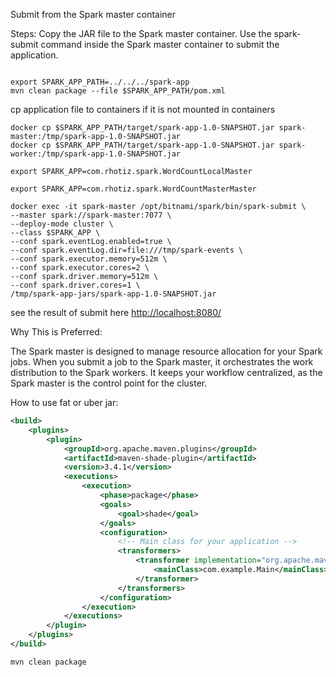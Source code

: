 Submit from the Spark master container

Steps:
Copy the JAR file to the Spark master container.
Use the spark-submit command inside the Spark master container to submit the application.

```shell

```

```shell
export SPARK_APP_PATH=../../../spark-app
mvn clean package --file $SPARK_APP_PATH/pom.xml
```
cp application file to containers if it is not mounted in containers
```shell
docker cp $SPARK_APP_PATH/target/spark-app-1.0-SNAPSHOT.jar spark-master:/tmp/spark-app-1.0-SNAPSHOT.jar
docker cp $SPARK_APP_PATH/target/spark-app-1.0-SNAPSHOT.jar spark-worker:/tmp/spark-app-1.0-SNAPSHOT.jar
```
```shell
export SPARK_APP=com.rhotiz.spark.WordCountLocalMaster
```

```shell
export SPARK_APP=com.rhotiz.spark.WordCountMasterMaster
```

```shell
docker exec -it spark-master /opt/bitnami/spark/bin/spark-submit \
--master spark://spark-master:7077 \
--deploy-mode cluster \
--class $SPARK_APP \
--conf spark.eventLog.enabled=true \
--conf spark.eventLog.dir=file:///tmp/spark-events \
--conf spark.executor.memory=512m \
--conf spark.executor.cores=2 \
--conf spark.driver.memory=512m \
--conf spark.driver.cores=1 \
/tmp/spark-app-jars/spark-app-1.0-SNAPSHOT.jar
```
see the result of submit here [http://localhost:8080/](http://localhost:8080/)

Why This is Preferred:

The Spark master is designed to manage resource allocation for your Spark jobs. When you submit a job to the Spark master, it orchestrates the work distribution to the Spark workers.
It keeps your workflow centralized, as the Spark master is the control point for the cluster.


How to use fat or uber jar:
```xml
<build>
    <plugins>
        <plugin>
            <groupId>org.apache.maven.plugins</groupId>
            <artifactId>maven-shade-plugin</artifactId>
            <version>3.4.1</version>
            <executions>
                <execution>
                    <phase>package</phase>
                    <goals>
                        <goal>shade</goal>
                    </goals>
                    <configuration>
                        <!-- Main class for your application -->
                        <transformers>
                            <transformer implementation="org.apache.maven.plugins.shade.resource.ManifestResourceTransformer">
                                <mainClass>com.example.Main</mainClass>
                            </transformer>
                        </transformers>
                    </configuration>
                </execution>
            </executions>
        </plugin>
    </plugins>
</build>
```

```shell
mvn clean package
```
